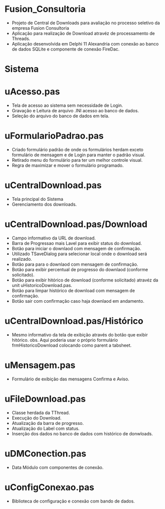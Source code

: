 # Fusion_Consultoria

- Projeto de Central de Downloads para avaliação no processo seletivo da empresa Fusion Consultoria
- Aplicação para realização de Download atravéz de processamento de Threads.
- Aplicação desenvolvida em Delphi 11 Alexandria com conexão ao banco de dados SQLite e componente de conexão FireDac.

# Sistema

# uAcesso.pas

- Tela de acesso ao sistema sem necessidade de Login.
- Gravação e Leitura de arquivo .INI acesso ao banco de dados.
- Seleção do arquivo do banco de dados em tela.

# uFormularioPadrao.pas

- Criado formulário padrão de onde os formulários herdam exceto formulário de mensagem e de Login para manter o padrão visual.
- Retirado menu do formulário para ter um melhor controle visual.
- Regra de maximizar e mover o formulário programado.

# uCentralDownload.pas

- Tela principal do Sistema
- Gerenciamento dos downloads.

# uCentralDownload.pas/Download

- Campo informativo da URL de download.
- Barra de Progressao mais Lavel para exibir status do download.
- Botão para iniciar o downlaod com mensagem de confirmação.
- Utilizado TSaveDialog para selecionar local onde o download será realizado.
- Botão para para o downlaod com mensagem de confirmação.
- Botão para exibir percentual de progresso do downlaod (conforme solicitado).
- Botão para exibir hitórico de download (conforme solicitado) atravéz da unit uHistoricoDownload.pas.
- Botão para limpar histórico de download com mensagem de confirmação.
- Botão sair com confirmação caso haja downlaod em andamento.

# uCentralDownload.pas/Histórico

- Mesmo informativo da tela de exibição através do botão que exibir hitórico.
obs. Aqui poderia usar o próprio formulário frmHistoricoDownload colocando como parent a tabsheet.


# uMensagem.pas

- Formulário de exibição das mensagens Confirma e Aviso.

# uFileDownload.pas

- Classe herdada da TThread.
- Execução do Download.
- Atualização da barra de progresso.
- Atualização do Label com status.
- Inserção dos dados no banco de dados com histórico de donwloads.

# uDMConection.pas

- Data Módulo com componentes de conexão.

# uConfigConexao.pas

- Biblioteca de configuração e conexão com bando de dados.






